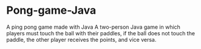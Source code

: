 # Pong-game-Java
A ping pong game made with Java
A two-person Java game in which players must touch the ball with their paddles, if the ball does not
touch the paddle, the other player receives the points, and vice versa.
